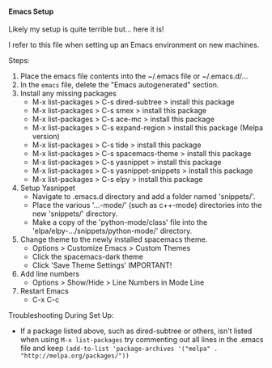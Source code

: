 #### Emacs Setup
Likely my setup is quite terrible but... here it is!

I refer to this file when setting up an Emacs environment on new machines.

Steps:
1. Place the emacs file contents into the ~/.emacs file or ~/.emacs.d/...
2. In the `emacs` file, delete the "Emacs autogenerated" section.
3. Install any missing packages
    * M-x list-packages > C-s dired-subtree > install this package
    * M-x list-packages > C-s smex > install this package
    * M-x list-packages > C-s ace-mc > install this package
    * M-x list-packages > C-s expand-region > install this package   (Melpa version)
    * M-x list-packages > C-s tide > install this package
    * M-x list-packages > C-s spacemacs-theme > install this package
    * M-x list-packages > C-s yasnippet > install this package
    * M-x list-packages > C-s yasnippet-snippets > install this package
    * M-x list-packages > C-s elpy > install this package
4. Setup Yasnippet
   * Navigate to .emacs.d directory and add a folder named 'snippets/'.
   * Place the various '...-mode/' (such as c++-mode) directories into the new 'snippets/' directory.
   * Make a copy of the 'python-mode/class' file into the 'elpa/elpy-.../snippets/python-mode/' directory.
5. Change theme to the newly installed spacemacs theme.
   * Options > Customize Emacs > Custom Themes
   * Click the spacemacs-dark theme
   * Click 'Save Theme Settings' IMPORTANT!
6. Add line numbers
   * Options > Show/Hide > Line Numbers in Mode Line
5. Restart Emacs
    * C-x C-c


Troubleshooting During Set Up:
* If a package listed above, such as dired-subtree or others, isn't listed when using `M-x list-packages` try commenting out all lines in the .emacs file and keep `(add-to-list 'package-archives '("melpa" . "http://melpa.org/packages/"))`